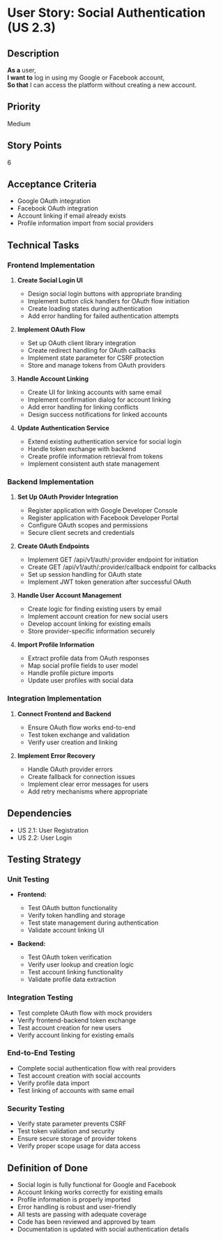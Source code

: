 # User Story: Social Authentication (US 2.3)

## Description
**As a** user,  
**I want to** log in using my Google or Facebook account,  
**So that** I can access the platform without creating a new account.

## Priority
Medium

## Story Points
6

## Acceptance Criteria
- Google OAuth integration
- Facebook OAuth integration
- Account linking if email already exists
- Profile information import from social providers

## Technical Tasks

### Frontend Implementation
1. **Create Social Login UI**
   - Design social login buttons with appropriate branding
   - Implement button click handlers for OAuth flow initiation
   - Create loading states during authentication
   - Add error handling for failed authentication attempts

2. **Implement OAuth Flow**
   - Set up OAuth client library integration
   - Create redirect handling for OAuth callbacks
   - Implement state parameter for CSRF protection
   - Store and manage tokens from OAuth providers

3. **Handle Account Linking**
   - Create UI for linking accounts with same email
   - Implement confirmation dialog for account linking
   - Add error handling for linking conflicts
   - Design success notifications for linked accounts

4. **Update Authentication Service**
   - Extend existing authentication service for social login
   - Handle token exchange with backend
   - Create profile information retrieval from tokens
   - Implement consistent auth state management

### Backend Implementation
1. **Set Up OAuth Provider Integration**
   - Register application with Google Developer Console
   - Register application with Facebook Developer Portal
   - Configure OAuth scopes and permissions
   - Secure client secrets and credentials

2. **Create OAuth Endpoints**
   - Implement GET /api/v1/auth/:provider endpoint for initiation
   - Create GET /api/v1/auth/:provider/callback endpoint for callbacks
   - Set up session handling for OAuth state
   - Implement JWT token generation after successful OAuth

3. **Handle User Account Management**
   - Create logic for finding existing users by email
   - Implement account creation for new social users
   - Develop account linking for existing emails
   - Store provider-specific information securely

4. **Import Profile Information**
   - Extract profile data from OAuth responses
   - Map social profile fields to user model
   - Handle profile picture imports
   - Update user profiles with social data

### Integration Implementation
1. **Connect Frontend and Backend**
   - Ensure OAuth flow works end-to-end
   - Test token exchange and validation
   - Verify user creation and linking

2. **Implement Error Recovery**
   - Handle OAuth provider errors
   - Create fallback for connection issues
   - Implement clear error messages for users
   - Add retry mechanisms where appropriate

## Dependencies
- US 2.1: User Registration
- US 2.2: User Login

## Testing Strategy

### Unit Testing
- **Frontend:**
  - Test OAuth button functionality
  - Verify token handling and storage
  - Test state management during authentication
  - Validate account linking UI

- **Backend:**
  - Test OAuth token verification
  - Verify user lookup and creation logic
  - Test account linking functionality
  - Validate profile data extraction

### Integration Testing
- Test complete OAuth flow with mock providers
- Verify frontend-backend token exchange
- Test account creation for new users
- Verify account linking for existing emails

### End-to-End Testing
- Complete social authentication flow with real providers
- Test account creation with social accounts
- Verify profile data import
- Test linking of accounts with same email

### Security Testing
- Verify state parameter prevents CSRF
- Test token validation and security
- Ensure secure storage of provider tokens
- Verify proper scope usage for data access

## Definition of Done
- Social login is fully functional for Google and Facebook
- Account linking works correctly for existing emails
- Profile information is properly imported
- Error handling is robust and user-friendly
- All tests are passing with adequate coverage
- Code has been reviewed and approved by team
- Documentation is updated with social authentication details

